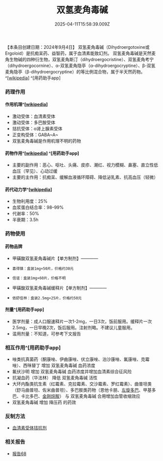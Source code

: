 ﻿---
title: 双氢麦角毒碱
description: 
published: true
date: 2025-04-11T15:58:39.009Z
tags: 
editor: markdown
dateCreated: 2025-04-12T10:05:12.112Z
---

【本条目创建日期：2024年9月4日】
双氢麦角毒碱（Dihydroergotoxine或Ergoloid）是抗痴呆药、益智药，属于血清素能致幻剂。
双氢麦角毒碱是天然麦角生物碱的四种衍生物，双氢麦角斯汀（dihydroergocristine）、双氢麦角考宁（dihydroergocornine）、α-双氢麦角隐亭（α-dihydroergocryptine）、β-双氢麦角隐亭（β-dihydroergocryptine）的等比例混合物，属于半天然药物。^[[wikipedia](https://en.wikipedia.org/wiki/Ergoloid)] ^[用药助手app]
### 药理作用
#### 作用机理^[[wikipedia](https://en.wikipedia.org/wiki/Ergoloid)]
- 激动受体：血清素受体
- 激动受体：多巴胺受体
- 拮抗受体：α肾上腺素受体
- 正变构受体：GABA~A~
- 双氢麦角毒碱是作用机理不明的药物
#### 药物作用^[[wikipedia](https://en.wikipedia.org/wiki/Ergoloid)] ^[用药助手app]
- 主要的副作用：恶心、呕吐、头痛、皮疹、潮红、视力模糊、鼻塞、直立性低血压（罕见）、心动过缓
- 主要的主作用：抗痴呆、缓解血液循环障碍、降低泌乳素、抗高血压（轻微）
#### 药代动力学^[[wikipedia](https://en.wikipedia.org/wiki/Ergoloid)]
- 生物利用度：25%
- 血浆蛋白结合率：98–99%
- 代谢率：50%
- 半衰期：3.5h
### 药物使用
#### 药物品牌
- 甲磺酸双氢麦角毒碱片【单方制剂】————
-     喜得镇：盒装1mg×50片，价格约30元
-     信谊：盒装1mg×60片，价格不明
- 甲磺酸双氢麦角毒碱缓释片【单方制剂】————
-     依舒佳林：盒装2.5mg×25片，价格约50元
#### 剂量^[用药助手app]
- 医学剂量：成人口服速释片一次1-2mg，一日3次，饭前服用。缓释片一次2.5mg，一日早晚2次，饭后服用。注射剂略。不建议儿童服用。
- 滥用剂量：不知道，可参考下文报告
### 相互作用^[用药助手app]
- 唑类抗真菌药（酮康唑、伊曲康唑、伏立康唑、泊沙康唑、氟康唑、克霉唑）、西咪替丁 增加 双氢麦角毒碱 血药浓度
- 氟伏沙明 增加 双氢麦角毒碱 血药浓度并增加血清素综合征风险
- 抗凝血药（华法林） 降低 双氢麦角毒碱 活性
- 大环内酯类抗生素（红霉素、克拉霉素、交沙霉素、罗红霉素）、曲普坦类（舒马曲普坦、佐米曲普坦）、多巴胺类药物（恩他卡朋、[左旋多巴](/drug/多巴丝肼)、甲基多巴、卡比多巴、[金刚烷胺](/drug/ATD)） 与 双氢麦角毒碱 合用增加血管收缩效应
- 双氢麦角毒碱 增加 降压药 的药效
### 反制方法
- [血清素受体拮抗剂](/t/血清素受体拮抗剂)
### 相关报告
- [报告68](/report/RP068/)

